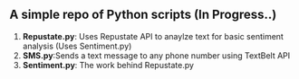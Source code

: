 ## A simple repo of Python scripts (In Progress..)

1. **Repustate.py**: Uses Repustate API to anaylze text for basic sentiment analysis (Uses Sentiment.py)
1. **SMS.py**:Sends a text message to any phone number using TextBelt API
1. **Sentiment.py**: The work behind Repustate.py
